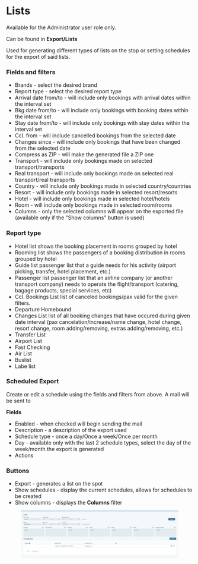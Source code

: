 # Lists

Available for the Administrator user role only.

Can be found in **Export/Lists**

Used for generating different types of lists on the stop or setting schedules for the export of said lists.

### Fields and filters <a href="#fields-and-filters" id="fields-and-filters"></a>

* Brands - select the desired brand
* Report type - select the desired report type
* Arrival date from/to - will include only bookings with arrival dates within the interval set
* Bkg date from/to - will include only bookings with booking dates within the interval set
* Stay date from/to - will include only bookings with stay dates within the interval set
* Ccl. from - will include cancelled bookings from the selected date
* Changes since - will include only bookings that have been changed from the selected date
* Compress as ZIP - will make the generated file a ZIP one
* Transport - will include only bookings made on selected transport/transports
* Real transport - will include only bookings made on selected real transport/real transports
* Country - will include only bookings made in selected country/countries
* Resort - will include only bookings made in selected resort/resorts
* Hotel - will include only bookings made in selected hotel/hotels
* Room - will include only bookings made in selected room/rooms
* Columns - only the selected columns will appear on the exported file (available only if the "Show columns" button is used)

### Report type <a href="#report-type" id="report-type"></a>

* Hotel list shows the booking placement in rooms grouped by hotel
* Rooming list shows the passengers of a booking distribution in rooms grouped by hotel
* Guide list passenger list that a guide needs for his activity (airport picking, transfer, hotel placement, etc.)
* Passenger list passenger list that an airline company (or another transport company) needs to operate the flight/transport (catering, bagage products, special services, etc)
* Ccl. Bookings List list of canceled bookings/pax valid for the given filters.
* Departure Homebound
* Changes List list of all booking changes that have occured during given date interval (pax cancelation/increase/name change, hotel change, resort change, room adding/removing, extras adding/removing, etc.)
* Transfer List
* Airport List
* Fast Checking
* Air List
* Buslist
* Labe list

### Scheduled Export <a href="#scheduled-export" id="scheduled-export"></a>

Create or edit a schedule using the fields and filters from above. A mail will be sent to

**Fields**

* Enabled - when checked will begin sending the mail
* Description - a description of the export used
* Schedule type - once a day/Once a week/Once per month
* Day - available only with the last 2 schedule types, select the day of the week/month the export is generated
* Actions

### Buttons <a href="#buttons" id="buttons"></a>

* Export - generates a list on the spot
* Show schedules - display the current schedules, allows for schedules to be created
* Show columns - displays the **Columns** filter

<figure><img src="../.gitbook/assets/image (23).png" alt=""><figcaption></figcaption></figure>
